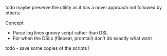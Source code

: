 
todo maybe preserve the utility as it has a novel approach not followed by others:

Concept
- Parse log lines groovy script rather than DSL
- For when the DSLs (filebeat, promtail) don't do exactly what want


todo - save some copies of the scripts !



